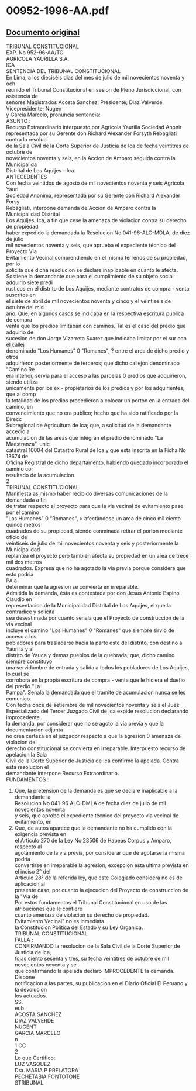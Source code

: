 
00952-1996-AA.pdf
=================
  
[Documento original](https://tc.gob.pe/jurisprudencia/1998/00952-1996-AA.pdf)  
---  
TRIBUNAL CONSTITUCIONAL  
EXP. No 952-96-AA/TC  
AGRICOLA YAURILLA S.A.  
ICA  
SENTENCIA DEL TRIBUNAL CONSTITUCIONAL  
En Lima, a los dieciséis dias del mes de julio de mil novecientos noventa y och  
reunido el Tribunal Constitucional en sesion de Pleno Jurisdiccional, con asistencia de  
senores Magistrados Acosta Sanchez, Presidente; Diaz Valverde, Vicepresidente; Nugen  
y Garcia Marcelo, pronuncia sentencia:  
ASUNTO :  
Recurso Extraordinario interpuesto por Agricola Yaurilla Sociedad Anonir  
representada por su Gerente don Richard Alexander Forsyth Rebagliati contra la resoluci  
de la Sala Civil de la Corte Superior de Justicia de Ica de fecha veintitres de octubre de  
novecientos noventa y seis, en la Accion de Amparo seguida contra la Municipalida  
Distrital de Los Aquijes - Ica.  
ANTECEDENTES  
Con fecha veintidos de agosto de mil novecientos noventa y seis Agricola Yauri  
Sociedad Anonima, representada por su Gerente don Richard Alexander Forsy  
Rebagliati, interpone demanda de Accion de Amparo contra la Municipalidad Distrital  
Los Aquijes, Ica, a fin que cese la amenaza de violacion contra su derecho de propiedad  
haber expedido la demandada la Resolucion No 041-96-ALC-MDLA, de diez de julio  
mil novecientos noventa y seis, que aprueba el expediente técnico del Proyecto Via  
Evitamiento Vecinal comprendiendo en el mismo terrenos de su propiedad, por lo  
solicita que dicha resolucion se declare inaplicable en cuanto le afecta.  
Sostiene la demandante que para el cumplimiento de su objeto social adquirio siete predi  
rusticos en el distrito de Los Aquijes, mediante contratos de compra - venta suscritos en  
el siete de abril de mil novecientos noventa y cinco y el veintiseis de octubre del misi  
ano. Que, en algunos casos se indicaba en la respectiva escritura publica de compra  
venta que los predios limitaban con caminos. Tal es el caso del predio que adquirio de  
sucesion de don Jorge Vizarreta Suarez que indicaba limitar por el sur con el callej  
denominado "Los Humanes" 0 "Romanes", ? entre el area de dicho predio y otros  
adquirieron posteriormente de terceros; que dicho callejon denominado "Camino Re  
era interior, servia para el acceso a las parcelas 0 predios que adquirieron, siendo utiliza  
unicamente por los ex - propietarios de los predios y por los adquirientes; que al comp  
la totalidad de los predios procedieron a colocar un porton en la entrada del camino, en  
convencimiento que no era publico; hecho que ha sido ratificado por la Direcc  
Subregional de Agricultura de Ica; que, a solicitud de la demandante accedio a  
acumulacion de las areas que integran el predio denominado "La Maestranza", unic  
catastral 10004 del Catastro Rural de Ica y que esta inscrita en la Ficha No 13674 de  
Oficina Registral de dicho departamento, habiendo quedado incorporado el camino cor  
resultado de la acumulacion  
2  
TRIBUNAL CONSTITUCIONAL  
Manifiesta asimismo haber recibido diversas comunicaciones de la demandada a fin  
de tratar respecto al proyecto para que la via vecinal de evitamiento pase por el camino  
"Las Humanes" 0 "Romanes", > afectândose un area de cinco mil ciento quince metros  
cuadrados de su propiedad, siendo conminada retirar el porton mediante oficio de  
veintiseis de julio de mil novecientos noventa y seis y posteriormente la Municipalidad  
replantea el proyecto pero también afecta su propiedad en un area de trece mil dos metros  
cuadrados. Expresa que no ha agotado la via previa porque considera que esto podria  
PA a  
determinar que la agresion se convierta en irreparable.  
Admitida la demanda, ésta es contestada por don Jesus Antonio Espino Claudio en  
representacion de la Municipalidad Distrital de Los Aquijes, el que la contradice y solicita  
sea desestimada por cuanto senala que el Proyecto de construccion de la via vecinal  
incluye el camino "Los Humanes" 0 "Romanes" que siempre sirvio de acceso a los  
pobladores para trasladarse hacia la parte este del distrito, con destino a Yaurilla y al  
distrito de Yauca y demas pueblos de la quebrada; que, dicho camino siempre constituyo  
una servidumbre de entrada y salida a todos los pobladores de Los Aquijes, lo cual se  
corrobora en la propia escritura de compra - venta que le hiciera el duefio del predio "La  
Pampa". Senala la demandada que el tramite de acumulacion nunca se les comunico.  
Con fecha once de setiembre de mil novecientos noventa y seis el Juez  
Especializado del Tercer Juzgado Civil de Ica expide resolucion declarando improcedente  
la demanda, por considerar que no se agoto la via previa y que la documentacion adjunta  
no crea certeza en el juzgador respecto a que la agresion 0 amenaza de violacion de  
derecho constitucional se convierta en irreparable. Interpuesto recurso de apelacion la Sala  
Civil de la Corte Superior de Justicia de Ica confirmo la apelada. Contra esta resolucion el  
demandante interpone Recurso Extraordinario.  
FUNDAMENTOS :  
1. Que, la pretension de la demanda es que se declare inaplicable a la demandante la  
Resolucion No 041-96 ALC-DMLA de fecha diez de julio de mil novecientos noventa  
y seis, que aprobo el expediente técnico del proyecto via vecinal de evitamiento, en  
2. Que, de autos aparece que la demandante no ha cumplido con la exigencia prevista en  
el Articulo 270 de la Ley No 23506 de Habeas Corpus y Amparo, respecto al  
agotamiento de la via previa, por considerar que de agotarse la misma podria  
convertirse en irreparable la agresion, excepcion esta ultima prevista en el inciso 2° del  
Articulo 28° de la referida ley, que este Colegiado considera no es de aplicacion al  
presente caso, por cuanto la ejecucion del Proyecto de construccion de la "Via de  
Por estos fundamentos el Tribunal Constitucional en uso de las atribuciones que le confiere  
cuanto amenaza de violacion su derecho de propiedad.  
Evitamiento Vecinal" no es inmediata.  
la Constitucion Politica del Estado y su Ley Organica.  
TRIBUNAL CONSTITUCIONAL  
FALLA :  
CONFIRMANDO la resolucion de la Sala Civil de la Corte Superior de Justicia de Ica,  
fojas ciento sesenta y tres, su fecha veintitres de octubre de mil novecientos noventa y se  
que confirmando la apelada declaro IMPROCEDENTE la demanda. Dispone  
notificacion a las partes, su publicacion en el Diario Oficial El Peruano y la devolucion  
los actuados.  
SS.  
eub  
ACOSTA SANCHEZ  
DIAZ VALVERDE  
NUGENT  
GARCIA MARCELO  
n  
1 CC  
2  
Lo que Certifico:  
LUZ VASQUEZ  
Dra. MARIA P PRELATORA  
PECHETABIA FONTOTONE  
STRIBUNAL